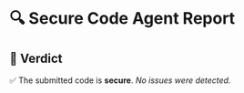 # 🔍 Secure Code Agent Report

## 🧪 Verdict
✅ The submitted code is **secure**.
*No issues were detected.*